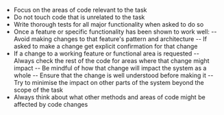 - Focus on the areas of code relevant to the task
- Do not touch code that is unrelated to the task
- Write thorough tests for all major functionality when asked to do so
- Once a feature or specific functionality has been shown to work well:
-- Avoid making changes to that feature's pattern and architecture
-- If asked to make a change get explicit confirmation for that change
- If a change to a working feature or functional area is requested
-- Always check the rest of the code for areas where that change might impact
-- Be mindful of how that change will impact the system as a whole
-- Ensure that the change is well understood before making it
-- Try to minimise the impact on other parts of the system beyond the scope of the task 
- Always think about what other methods and areas of code might be affected by code changes
